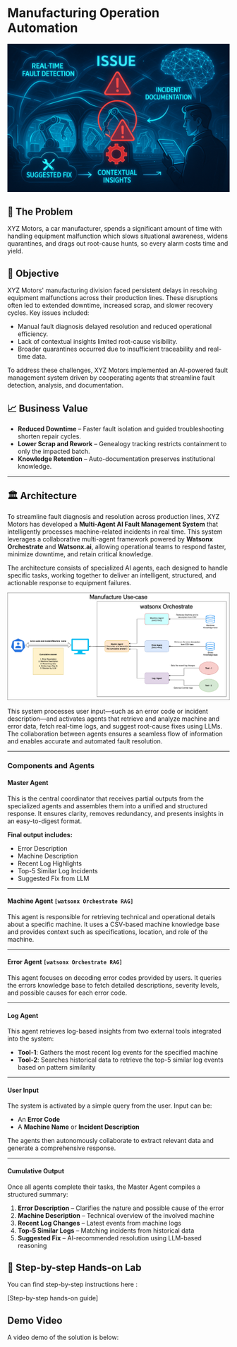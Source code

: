 # Manufacturing Operation Automation

![image](assets/manufacturing.png)

## 🤔 The Problem

XYZ Motors, a car manufacturer, spends a significant amount of time with handling equipment malfunction which slows situational awareness, widens quarantines, and drags out root-cause hunts, so every alarm costs time and yield.

## 🎯 Objective

XYZ Motors' manufacturing division faced persistent delays in resolving equipment malfunctions across their production lines. These disruptions often led to extended downtime, increased scrap, and slower recovery cycles. Key issues included:

* Manual fault diagnosis delayed resolution and reduced operational efficiency.
* Lack of contextual insights limited root-cause visibility.
* Broader quarantines occurred due to insufficient traceability and real-time data.

To address these challenges, XYZ Motors implemented an AI-powered fault management system driven by cooperating agents that streamline fault detection, analysis, and documentation.


## 📈 Business Value

* **Reduced Downtime** – Faster fault isolation and guided troubleshooting shorten repair cycles.
* **Lower Scrap and Rework** – Genealogy tracking restricts containment to only the impacted batch.
* **Knowledge Retention** – Auto-documentation preserves institutional knowledge.

---

## 🏛 Architecture

To streamline fault diagnosis and resolution across production lines, XYZ Motors has developed a **Multi-Agent AI Fault Management System** that intelligently processes machine-related incidents in real time. This system leverages a collaborative multi-agent framework powered by **Watsonx Orchestrate** and **Watsonx.ai**, allowing operational teams to respond faster, minimize downtime, and retain critical knowledge.

The architecture consists of specialized AI agents, each designed to handle specific tasks, working together to deliver an intelligent, structured, and actionable response to equipment failures.

<img width="900" alt="image" src="assets/ManufacturesUsecase.png">

This system processes user input—such as an error code or incident description—and activates agents that retrieve and analyze machine and error data, fetch real-time logs, and suggest root-cause fixes using LLMs. The collaboration between agents ensures a seamless flow of information and enables accurate and automated fault resolution.

---

### Components and Agents

#### **Master Agent**

This is the central coordinator that receives partial outputs from the specialized agents and assembles them into a unified and structured response. It ensures clarity, removes redundancy, and presents insights in an easy-to-digest format.

**Final output includes:**

* Error Description
* Machine Description
* Recent Log Highlights
* Top-5 Similar Log Incidents
* Suggested Fix from LLM

---

#### **Machine Agent** `[watsonx Orchestrate RAG]`

This agent is responsible for retrieving technical and operational details about a specific machine. It uses a CSV-based machine knowledge base and provides context such as specifications, location, and role of the machine.

---

#### **Error Agent** `[watsonx Orchestrate RAG]`

This agent focuses on decoding error codes provided by users. It queries the errors knowledge base to fetch detailed descriptions, severity levels, and possible causes for each error code.

---

#### **Log Agent**

This agent retrieves log-based insights from two external tools integrated into the system:

* **Tool-1**: Gathers the most recent log events for the specified machine
* **Tool-2**: Searches historical data to retrieve the top-5 similar log events based on pattern similarity

---

#### User Input

The system is activated by a simple query from the user. Input can be:

* An **Error Code**
* A **Machine Name** or **Incident Description**

The agents then autonomously collaborate to extract relevant data and generate a comprehensive response.

---

#### Cumulative Output

Once all agents complete their tasks, the Master Agent compiles a structured summary:

1. **Error Description** – Clarifies the nature and possible cause of the error
2. **Machine Description** – Technical overview of the involved machine
3. **Recent Log Changes** – Latest events from machine logs
4. **Top-5 Similar Logs** – Matching incidents from historical data
5. **Suggested Fix** – AI-recommended resolution using LLM-based reasoning

## 📝 Step-by-step Hands-on Lab
You can find step-by-step instructions here :

[Step-by-step hands-on guide]

## Demo Video
A video demo of the solution is below:


